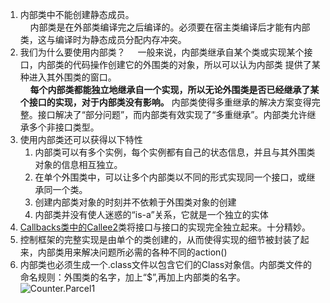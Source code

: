 1. 内部类中不能创建静态成员。  
&nbsp;&nbsp;&nbsp;&nbsp;内部类是在外部类编译完之后编译的。必须要在宿主类编译后才能有内部类，这与编译时为静态成员分配内存冲突。  
2. 我们为什么要使用内部类？
&nbsp;&nbsp;&nbsp;&nbsp;一般来说，内部类继承自某个类或实现某个接口，内部类的代码操作创建它的外围类的对象，所以可以认为内部类
提供了某种进入其外围类的窗口。  
&nbsp;&nbsp;&nbsp;&nbsp;**每个内部类都能独立地继承自一个实现，所以无论外围类是否已经继承了某个接口的实现，对于内部类没有影响。**
内部类使得多重继承的解决方案变得完整。接口解决了“部分问题”，而内部类有效实现了“多重继承”。内部类允许继承多个非接口类型。  
3. 使用内部类还可以获得以下特性
    1. 内部类可以有多个实例，每个实例都有自己的状态信息，并且与其外围类对象的信息相互独立。
    2. 在单个外围类中，可以让多个内部类以不同的形式实现同一个接口，或继承同一个类。
    3. 创建内部类对象的时刻并不依赖于外围类对象的创建
    4. 内部类并没有使人迷惑的“is-a”关系，它就是一个独立的实体
4. [Callbacks类中的Callee2](https://github.com/ThemanerL/ThinkingJava/blob/master/src/main/java/thinkingjava/chapter10/Callbacks.java)类将接口与接口的实现完全独立起来。十分精妙。
5. 控制框架的完整实现是由单个的类创建的，从而使得实现的细节被封装了起来，内部类用来解决问题所必需的各种不同的action()
6. 内部类也必须生成一个.class文件以包含它们的Class对象信。内部类文件的命名规则：外围类的名字，加上“$”,再加上内部类的名字。  ![Counter.Parcel1](https://thinkingjava-md-1257967443.cos.ap-guangzhou.myqcloud.com/%E5%86%85%E9%83%A8%E7%B1%BB%E5%91%BD%E5%90%8D%E8%A7%84%E5%88%99.png?q-sign-algorithm=sha1&q-ak=AKIDELh1lHQ6wpv8roUXGBYMsVtKZpWYJz8D&q-sign-time=1541150271;1541152071&q-key-time=1541150271;1541152071&q-header-list=&q-url-param-list=&q-signature=5f024de3f70e30982c5bf34269c2dc0c9693bb26&x-cos-security-token=a11f459d4059acb20c89e2d15265c9eb92c27c2f10001&response-content-disposition=attachment)